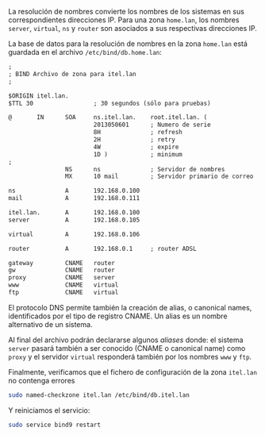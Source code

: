 La resolución de nombres convierte los nombres de los sistemas en sus correspondientes direcciones IP. Para una zona `home.lan`, los nombres `server`, `virtual`, `ns` y `router` son asociados a sus respectivas direcciones IP. 

La base de datos para la resolución de nombres en la zona `home.lan` está guardada en el archivo `/etc/bind/db.home.lan`:

```apache
;
; BIND Archivo de zona para itel.lan
;

$ORIGIN itel.lan.
$TTL 30 				; 30 segundos (sólo para pruebas)	

@       IN      SOA     ns.itel.lan.    root.itel.lan. (
                        2013050601      ; Numero de serie
                        8H              ; refresh
                        2H              ; retry
                        4W              ; expire
                        1D )            ; minimum
;
                NS      ns              ; Servidor de nombres
                MX      10 mail         ; Servidor primario de correo

ns              A       192.168.0.100
mail            A       192.168.0.111

itel.lan.       A       192.168.0.100
server          A       192.168.0.105

virtual         A       192.168.0.106

router          A       192.168.0.1     ; router ADSL

gateway         CNAME   router
gw              CNAME   router
proxy           CNAME   server
www             CNAME   virtual
ftp             CNAME   virtual

```

El protocolo DNS permite también la creación de alias, o canonical names, identificados por el tipo de registro CNAME. Un alias es un nombre alternativo de un sistema.

Al final del archivo podrán declararse algunos _aliases_ donde: el sistema `server` pasará también a ser conocido (CNAME o canonical name) como `proxy` y el servidor `virtual` responderá también por los nombres `www` y `ftp`. 

Finalmente, verificamos que el fichero de configuración de la zona `itel.lan` no contenga errores

```bash
sudo named-checkzone itel.lan /etc/bind/db.itel.lan
```

Y reiniciamos el servicio: 

```bash
sudo service bind9 restart
```